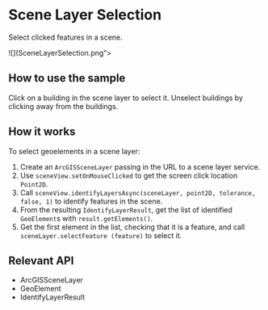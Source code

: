 # Scene Layer Selection

Select clicked features in a scene.

![](SceneLayerSelection.png">

## How to use the sample

Click on a building in the scene layer to select it. Unselect buildings by clicking away from the buildings.

## How it works

To select geoelements in a scene layer:


1.  Create an `ArcGISSceneLayer` passing in the URL to a scene layer service.
2.  Use `sceneView.setOnMouseClicked` to get the screen click location `Point2D`.
3.  Call `sceneView.identifyLayersAsync(sceneLayer, point2D, tolerance, false, 1)` to identify features 
  in the scene.
4.  From the resulting `IdentifyLayerResult`, get the list of identified `GeoElement`s with
   `result.getElements()`.
 5.  Get the first element in the list, checking that it is a feature, and call `sceneLayer.selectFeature
   (feature)` to select it.


## Relevant API 


*   ArcGISSceneLayer
*   GeoElement
*   IdentifyLayerResult

